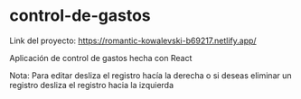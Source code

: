 # control-de-gastos

Link del proyecto: https://romantic-kowalevski-b69217.netlify.app/

Aplicación de control de gastos hecha con React

Nota: Para editar desliza el registro hacía la derecha o si deseas eliminar un registro desliza el registro hacia la izquierda
